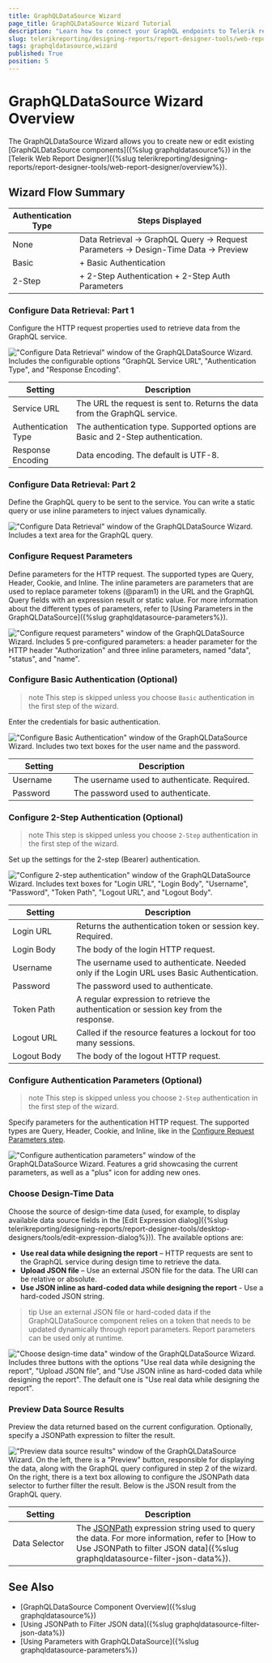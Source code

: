 ```yaml
---
title: GraphQLDataSource Wizard
page_title: GraphQLDataSource Wizard Tutorial
description: "Learn how to connect your GraphQL endpoints to Telerik reports through the Web Report Designer's dedicated wizard."
slug: telerikreporting/designing-reports/report-designer-tools/web-report-designer/tools/graphqldatasource-wizard
tags: graphqldatasource,wizard
published: True
position: 5
---
```

<style>
table th:first-of-type {
	width: 25%;
}
table th:nth-of-type(2) {
	width: 75%;
}
</style>

# GraphQLDataSource Wizard Overview

The GraphQLDataSource Wizard allows you to create new or edit existing [GraphQLDataSource components]({%slug graphqldatasource%}) in the [Telerik Web Report Designer]({%slug telerikreporting/designing-reports/report-designer-tools/web-report-designer/overview%}).

## Wizard Flow Summary

| Authentication Type | Steps Displayed |
|---------------------|-----------------|
| None                | Data Retrieval → GraphQL Query → Request Parameters → Design-Time Data → Preview |
| Basic               | + Basic Authentication |
| 2-Step              | + 2-Step Authentication + 2-Step Auth Parameters |

### Configure Data Retrieval: Part 1

Configure the HTTP request properties used to retrieve data from the GraphQL service.

!["Configure Data Retrieval" window of the GraphQLDataSource Wizard. Includes the configurable options "GraphQL Service URL", "Authentication Type", and "Response Encoding".](images/graphqldatasource/configure-data-retrieval-endpoint.png)

| Setting | Description |
| ------ | ------ |
|Service URL|The URL the request is sent to. Returns the data from the GraphQL service.|
|Authentication Type|The authentication type. Supported options are Basic and 2-Step authentication.|
|Response Encoding|Data encoding. The default is UTF-8.|

### Configure Data Retrieval: Part 2

Define the GraphQL query to be sent to the service. You can write a static query or use inline parameters to inject values dynamically.

!["Configure Data Retrieval" window of the GraphQLDataSource Wizard. Includes a text area for the GraphQL query.](images/graphqldatasource/configure-data-retrieval-query.png)

### Configure Request Parameters

Define parameters for the HTTP request. The supported types are Query, Header, Cookie, and Inline. The inline parameters are parameters that are used to replace parameter tokens (@param1) in the URL and the GraphQL Query fields with an expression result or static value. For more information about the different types of parameters, refer to [Using Parameters in the GraphQLDataSource]({%slug graphqldatasource-parameters%}).

!["Configure request parameters" window of the GraphQLDataSource Wizard. Includes 5 pre-configured parameters: a header parameter for the HTTP header "Authorization" and three inline parameters, named "data", "status", and "name".](images/graphqldatasource/configure-request-parameters.png)

### Configure Basic Authentication (Optional)

>note This step is skipped unless you choose `Basic` authentication in the first step of the wizard.

Enter the credentials for basic authentication.

!["Configure Basic Authentication" window of the GraphQLDataSource Wizard. Includes two text boxes for the user name and the password.](images/graphqldatasource/configure-basic-authentication.png)

| Setting | Description |
| ------ | ------ |
|Username|The username used to authenticate. Required.|
|Password|The password used to authenticate.|

### Configure 2-Step Authentication (Optional)

>note This step is skipped unless you choose `2-Step` authentication in the first step of the wizard.

Set up the settings for the 2-step (Bearer) authentication.

!["Configure 2-step authentication" window of the GraphQLDataSource Wizard. Includes text boxes for "Login URL", "Login Body", "Username", "Password", "Token Path", "Logout URL", and "Logout Body".](images/graphqldatasource/configure-2-step-authentication.png)

| Setting | Description |
| ------ | ------ |
|Login URL|Returns the authentication token or session key. Required.|
|Login Body|The body of the login HTTP request.|
|Username|The username used to authenticate. Needed only if the Login URL uses Basic Authentication.|
|Password|The password used to authenticate.|
|Token Path|A regular expression to retrieve the authentication or session key from the response.|
|Logout URL|Called if the resource features a lockout for too many sessions.|
|Logout Body|The body of the logout HTTP request.|

### Configure Authentication Parameters (Optional)

>note This step is skipped unless you choose `2-Step` authentication in the first step of the wizard.

Specify parameters for the authentication HTTP request. The supported types are Query, Header, Cookie, and Inline, like in the [Configure Request Parameters step](#configure-request-parameters).

!["Configure authentication parameters" window of the GraphQLDataSource Wizard. Features a grid showcasing the current parameters, as well as a "plus" icon for adding new ones.](images/graphqldatasource/configure-authentication-parameters.png)

### Choose Design-Time Data

Choose the source of design-time data (used, for example, to display available data source fields in the [Edit Expression dialog]({%slug telerikreporting/designing-reports/report-designer-tools/desktop-designers/tools/edit-expression-dialog%})). The available options are:

* **Use real data while designing the report** – HTTP requests are sent to the GraphQL service during design time to retrieve the data.
* **Upload JSON file** – Use an external JSON file for the data. The URI can be relative or absolute.
* **Use JSON inline as hard-coded data while designing the report** - Use a hard-coded JSON string.

>tip Use an external JSON file or hard-coded data if the GraphQLDataSource component relies on a token that needs to be updated dynamically through report parameters. Report parameters can be used only at runtime.

!["Choose design-time data" window of the GraphQLDataSource Wizard. Includes three buttons with the options "Use real data while designing the report", "Upload JSON file", and "Use JSON inline as hard-coded data while designing the report". The default one is "Use real data while designing the report".](images/graphqldatasource/choose-design-time-data.png)

### Preview Data Source Results

Preview the data returned based on the current configuration. Optionally, specify a JSONPath expression to filter the result.

!["Preview data source results" window of the GraphQLDataSource Wizard. On the left, there is a "Preview" button, responsible for displaying the data, along with the GraphQL query configured in step 2 of the wizard. On the right, there is a text box allowing to configure the JSONPath data selector to further filter the result. Below is the JSON result from the GraphQL query.](images/graphqldatasource/preview-data-source-results.png)

| Setting | Description |
| ------ | ------ |
|Data Selector|The [JSONPath](https://www.newtonsoft.com/json/help/html/QueryJsonSelectTokenJsonPath.htm) expression string used to query the data. For more information, refer to [How to Use JSONPath to filter JSON data]({%slug graphqldatasource-filter-json-data%}).|

## See Also

* [GraphQLDataSource Component Overview]({%slug graphqldatasource%})
* [Using JSONPath to Filter JSON data]({%slug graphqldatasource-filter-json-data%})
* [Using Parameters with GraphQLDataSource]({%slug graphqldatasource-parameters%})
